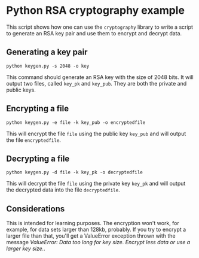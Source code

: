 # Python RSA cryptography example

This script shows how one can use the `cryptography` library to write a script to generate an RSA key pair and use them to encrypt and decrypt data.

## Generating a key pair

	python keygen.py -s 2048 -o key

This command should generate an RSA key with the size of 2048 bits. It will output two files, called `key_pk` and `key_pub`. They are both the private and public keys.

## Encrypting a file

	python keygen.py -e file -k key_pub -o encryptedfile

This will encrypt the file `file` using the public key `key_pub` and will output the file `encryptedfile`.

## Decrypting a file

	python keygen.py -d file -k key_pk -o decryptedfile

This will decrypt the file `file` using the private key `key_pk` and will output the decrypted data into the file `decryptedfile`.

## Considerations

This is intended for learning purposes. The encryption won't work, for example, for data sets larger than 128kb, probably. If you try to encrypt a larger file than that, you'll get a ValueError exception thrown with the message _ValueError: Data too long for key size. Encrypt less data or use a larger key size._.

